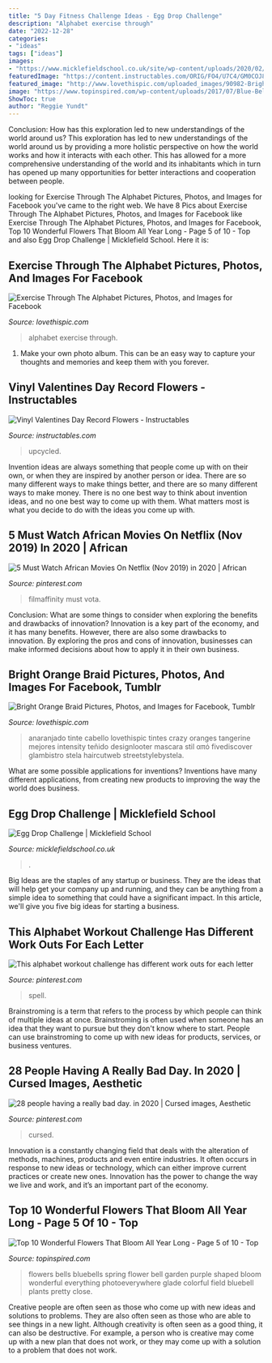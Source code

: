 ```yaml
---
title: "5 Day Fitness Challenge Ideas - Egg Drop Challenge"
description: "Alphabet exercise through"
date: "2022-12-28"
categories:
- "ideas"
tags: ["ideas"]
images:
- "https://www.micklefieldschool.co.uk/site/wp-content/uploads/2020/02/egg3-e1581695614567.jpg"
featuredImage: "https://content.instructables.com/ORIG/FO4/U7C4/GM0COJ8M/FO4U7C4GM0COJ8M.jpg?frame=1&amp;width=2100"
featured_image: "http://www.lovethispic.com/uploaded_images/90982-Bright-Orange-Braid.jpg"
image: "https://www.topinspired.com/wp-content/uploads/2017/07/Blue-Bells.jpg"
ShowToc: true
author: "Reggie Yundt"
---
```



Conclusion: How has this exploration led to new understandings of the world around us?
This exploration has led to new understandings of the world around us by providing a more holistic perspective on how the world works and how it interacts with each other. This has allowed for a more comprehensive understanding of the world and its inhabitants which in turn has opened up many opportunities for better interactions and cooperation between people.

	

		
looking for Exercise Through The Alphabet Pictures, Photos, and Images for Facebook you've came to the right web. We have 8 Pics about Exercise Through The Alphabet Pictures, Photos, and Images for Facebook like Exercise Through The Alphabet Pictures, Photos, and Images for Facebook, Top 10 Wonderful Flowers That Bloom All Year Long - Page 5 of 10 - Top and also Egg Drop Challenge | Micklefield School. Here it is:
		
    
## Exercise Through The Alphabet Pictures, Photos, And Images For Facebook

<img loading=lazy src="http://www.lovethispic.com/uploaded_images/350122-Exercise-Through-The-Alphabet.jpg" onerror="this.onerror=null;this.src='https://tse1.mm.bing.net/th?id=OIP.e-6a-UOMhXJJ-rUZLKqftQHaLH&amp;pid=15.1';" alt="Exercise Through The Alphabet Pictures, Photos, and Images for Facebook">

_Source: lovethispic.com_

>alphabet exercise through. 

	

1. Make your own photo album. This can be an easy way to capture your thoughts and memories and keep them with you forever.

    
## Vinyl Valentines Day Record Flowers - Instructables

<img loading=lazy src="https://content.instructables.com/ORIG/FO4/U7C4/GM0COJ8M/FO4U7C4GM0COJ8M.jpg?frame=1&amp;width=2100" onerror="this.onerror=null;this.src='https://tse4.mm.bing.net/th?id=OIP.xHNEjhBzFrDzjuDDCT5ibgHaLC&amp;pid=15.1';" alt="Vinyl Valentines Day Record Flowers - Instructables">

_Source: instructables.com_

>upcycled. 

	

Invention ideas are always something that people come up with on their own, or when they are inspired by another person or idea. There are so many different ways to make things better, and there are so many different ways to make money. There is no one best way to think about invention ideas, and no one best way to come up with them. What matters most is what you decide to do with the ideas you come up with.

    
## 5 Must Watch African Movies On Netflix (Nov 2019) In 2020 | African

<img loading=lazy src="https://i.pinimg.com/736x/dd/29/12/dd29129d3963696f32b660a7b65770c7.jpg" onerror="this.onerror=null;this.src='https://tse4.mm.bing.net/th?id=OIP.ul2kJfueaFyMsWRau58lUQHaKd&amp;pid=15.1';" alt="5 Must Watch African Movies On Netflix (Nov 2019) in 2020 | African">

_Source: pinterest.com_

>filmaffinity must vota. 

	

Conclusion: What are some things to consider when exploring the benefits and drawbacks of innovation?
Innovation is a key part of the economy, and it has many benefits. However, there are also some drawbacks to innovation. By exploring the pros and cons of innovation, businesses can make informed decisions about how to apply it in their own business.

    
## Bright Orange Braid Pictures, Photos, And Images For Facebook, Tumblr

<img loading=lazy src="http://www.lovethispic.com/uploaded_images/90982-Bright-Orange-Braid.jpg" onerror="this.onerror=null;this.src='https://tse2.mm.bing.net/th?id=OIP.2e7DTnttLGtvFGAdUQbXngHaLJ&amp;pid=15.1';" alt="Bright Orange Braid Pictures, Photos, and Images for Facebook, Tumblr">

_Source: lovethispic.com_

>anaranjado tinte cabello lovethispic tintes crazy oranges tangerine mejores intensity teñido designlooter mascara stil από fivediscover glambistro stela haircutweb streetstylebystela. 

	

What are some possible applications for inventions?
Inventions have many different applications, from creating new products to improving the way the world does business.

    
## Egg Drop Challenge | Micklefield School

<img loading=lazy src="https://www.micklefieldschool.co.uk/site/wp-content/uploads/2020/02/egg3-e1581695614567.jpg" onerror="this.onerror=null;this.src='https://tse2.mm.bing.net/th?id=OIP.xIzfpYHJ48G-CRjYbPOeoQHaJ3&amp;pid=15.1';" alt="Egg Drop Challenge | Micklefield School">

_Source: micklefieldschool.co.uk_

>. 

	

Big Ideas are the staples of any startup or business. They are the ideas that will help get your company up and running, and they can be anything from a simple idea to something that could have a significant impact. In this article, we'll give you five big ideas for starting a business.

    
## This Alphabet Workout Challenge Has Different Work Outs For Each Letter

<img loading=lazy src="https://i.pinimg.com/736x/84/9b/43/849b4365311160dcdd44000971280cb5.jpg" onerror="this.onerror=null;this.src='https://tse3.mm.bing.net/th?id=OIP.ydfcms-B-4PYO2FucFRquwHaPH&amp;pid=15.1';" alt="This alphabet workout challenge has different work outs for each letter">

_Source: pinterest.com_

>spell. 

	

Brainstroming is a term that refers to the process by which people can think of multiple ideas at once. Brainstroming is often used when someone has an idea that they want to pursue but they don't know where to start. People can use brainstroming to come up with new ideas for products, services, or business ventures.

    
## 28 People Having A Really Bad Day. In 2020 | Cursed Images, Aesthetic

<img loading=lazy src="https://i.pinimg.com/736x/19/8d/b1/198db1a1cc32e2316331d7a62569784f.jpg" onerror="this.onerror=null;this.src='https://tse2.mm.bing.net/th?id=OIP.NMmNCIazgWoM6MbQ379y4gHaLH&amp;pid=15.1';" alt="28 people having a really bad day. in 2020 | Cursed images, Aesthetic">

_Source: pinterest.com_

>cursed. 

	

Innovation is a constantly changing field that deals with the alteration of methods, machines, products and even entire industries. It often occurs in response to new ideas or technology, which can either improve current practices or create new ones. Innovation has the power to change the way we live and work, and it’s an important part of the economy.

    
## Top 10 Wonderful Flowers That Bloom All Year Long - Page 5 Of 10 - Top

<img loading=lazy src="https://www.topinspired.com/wp-content/uploads/2017/07/Blue-Bells.jpg" onerror="this.onerror=null;this.src='https://tse1.mm.bing.net/th?id=OIP.0LJsri0BfLXeKKpGV4vDIwHaJ3&amp;pid=15.1';" alt="Top 10 Wonderful Flowers That Bloom All Year Long - Page 5 of 10 - Top">

_Source: topinspired.com_

>flowers bells bluebells spring flower bell garden purple shaped bloom wonderful everything photoeverywhere glade colorful field bluebell plants pretty close. 

	

Creative people are often seen as those who come up with new ideas and solutions to problems. They are also often seen as those who are able to see things in a new light. Although creativity is often seen as a good thing, it can also be destructive. For example, a person who is creative may come up with a new plan that does not work, or they may come up with a solution to a problem that does not work.

